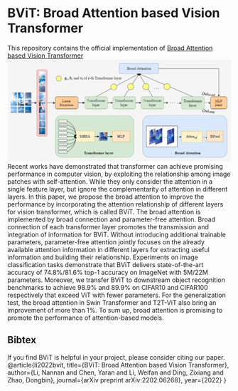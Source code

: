 # BViT: Broad Attention based Vision Transformer
This repository contains the official implementation of [Broad Attention based Vision Transformer](https://arxiv.org/abs/2202.06268) 
![alt](https://github.com/koala719/BViT/blob/main/figs/overall_b.png)
Recent works have demonstrated that transformer can achieve promising performance in computer vision, by exploiting the relationship among image patches with self-attention. While they only consider the attention in a single feature layer, but ignore the complementarity of attention in different layers. In this paper, we propose the broad attention to improve the performance by incorporating the attention relationship of different layers for vision transformer, which is called BViT. The broad attention is implemented by broad connection and parameter-free attention. Broad connection of each transformer layer promotes the transmission and integration of information for BViT. Without introducing additional trainable parameters, parameter-free attention jointly focuses on the already available attention information in different layers for extracting useful information and building their relationship. Experiments on image classification tasks demonstrate that BViT delivers state-of-the-art accuracy of 74.8%/81.6% top-1 accuracy on ImageNet with 5M/22M parameters. Moreover, we transfer BViT to downstream object recognition benchmarks to achieve
98.9% and 89.9% on CIFAR10 and CIFAR100 respectively that exceed ViT with fewer parameters. For the generalization test, the broad attention in Swin Transformer and T2T-ViT also bring an improvement of more than 1%. To sum up, broad attention is promising to promote the performance of attention-based models.

## Bibtex
If you find BViT is helpful in your project, please consider citing our paper.
  @article{li2022bvit,
    title={BViT: Broad Attention based Vision Transformer},
    author={Li, Nannan and Chen, Yaran and Li, Weifan and Ding, Zixiang and Zhao, Dongbin},
    journal={arXiv preprint arXiv:2202.06268},
    year={2022}
  }

